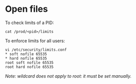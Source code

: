 # Open files

To check limits of a PID:

```
cat /prod/<pid>/limits
```

To enforce limits for all users:

```
vi /etc/security/limits.conf
* soft nofile 65535
* hard nofile 65535
root soft nofile 65535
root hard nofile 65535
```

*Note: wildcard does not apply to root: it must be set manually.*
